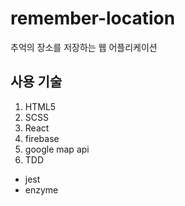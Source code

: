 # remember-location

추억의 장소를 저장하는 웹 어플리케이션

## 사용 기술
1. HTML5
2. SCSS
3. React
4. firebase
5. google map api
6. TDD
  - jest
  - enzyme
